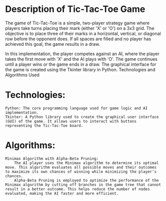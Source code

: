 # Description of Tic-Tac-Toe Game

The game of Tic-Tac-Toe is a simple, two-player strategy game where players take turns placing their mark (either 'X' or 'O') on a 3x3 grid. The objective is to place three of their marks in a horizontal, vertical, or diagonal row before the opponent does. If all spaces are filled and no player has achieved this goal, the game results in a draw.

In this implementation, the player competes against an AI, where the player takes the first move with 'X' and the AI plays with 'O'. The game continues until a player wins or the game ends in a draw. The graphical interface for the game is created using the Tkinter library in Python.
Technologies and Algorithms Used

# Technologies:

    Python: The core programming language used for game logic and AI implementation.
    Tkinter: A Python library used to create the graphical user interface (GUI) of the game. It allows users to interact with buttons representing the Tic-Tac-Toe board.
# Algorithms:

    Minimax Algorithm with Alpha-Beta Pruning:
        The AI player uses the Minimax algorithm to determine its optimal move. This algorithm evaluates all possible moves and their outcomes to maximize its own chances of winning while minimizing the player's chances.
        Alpha-Beta Pruning is employed to optimize the performance of the Minimax algorithm by cutting off branches in the game tree that cannot result in a better outcome. This helps reduce the number of nodes evaluated, making the AI faster and more efficient.
